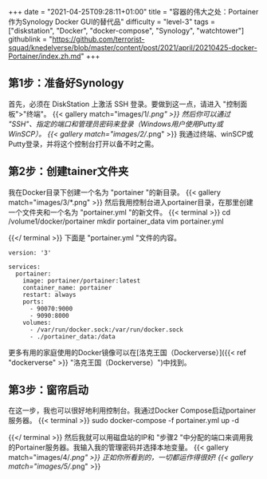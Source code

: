+++
date = "2021-04-25T09:28:11+01:00"
title = "容器的伟大之处：Portainer作为Synology Docker GUI的替代品"
difficulty = "level-3"
tags = ["diskstation", "Docker", "docker-compose", "Synology", "watchtower"]
githublink = "https://github.com/terrorist-squad/knedelverse/blob/master/content/post/2021/april/20210425-docker-Portainer/index.zh.md"
+++

## 第1步：准备好Synology
首先，必须在 DiskStation 上激活 SSH 登录。要做到这一点，请进入 "控制面板">"终端"。
{{< gallery match="images/1/*.png" >}}
然后你可以通过 "SSH"、指定的端口和管理员密码来登录（Windows用户使用Putty或WinSCP）。
{{< gallery match="images/2/*.png" >}}
我通过终端、winSCP或Putty登录，并将这个控制台打开以备不时之需。
## 第2步：创建tainer文件夹
我在Docker目录下创建一个名为 "portainer "的新目录。
{{< gallery match="images/3/*.png" >}}
然后我用控制台进入portainer目录，在那里创建一个文件夹和一个名为 "portainer.yml "的新文件。
{{< terminal >}}
cd /volume1/docker/portainer
mkdir portainer_data
vim portainer.yml

{{</ terminal >}}
下面是 "portainer.yml "文件的内容。
```
version: '3'

services:
  portainer:
    image: portainer/portainer:latest
    container_name: portainer
    restart: always
    ports:
      - 90070:9000
      - 9090:8000
    volumes:
      - /var/run/docker.sock:/var/run/docker.sock
      - ./portainer_data:/data

```
更多有用的家庭使用的Docker镜像可以在[洛克王国（Dockerverse）]({{< ref "dockerverse" >}} "洛克王国（Dockerverse）")中找到。
## 第3步：窗帘启动
在这一步，我也可以很好地利用控制台。我通过Docker Compose启动portainer服务器。
{{< terminal >}}
sudo docker-compose -f portainer.yml up -d

{{</ terminal >}}
然后我就可以用磁盘站的IP和 "步骤2 "中分配的端口来调用我的Portainer服务器。我输入我的管理密码并选择本地变量。
{{< gallery match="images/4/*.png" >}}
正如你所看到的，一切都运作得很好!
{{< gallery match="images/5/*.png" >}}
